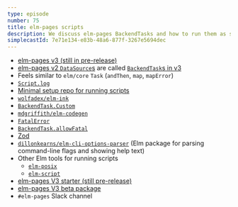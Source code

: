 ```yaml
---
type: episode
number: 75
title: elm-pages scripts
description: We discuss elm-pages BackendTasks and how to run them as scripts with a single command.
simplecastId: 7e71e134-e83b-48a6-877f-3267e5694dec
---
```


- [elm-pages v3 (still in pre-release)](https://github.com/dillonkearns/elm-pages-v3-beta)
- [elm-pages v2 `DataSource`s](https://package.elm-lang.org/packages/dillonkearns/elm-pages/9.0.0/DataSource) are called [`BackendTask`s in v3](https://package.elm-lang.org/packages/dillonkearns/elm-pages-v3-beta/latest/BackendTask)
- Feels similar to `elm/core` `Task` (`andThen`, `map`, `mapError`)
- [`Script.log`](https://package.elm-lang.org/packages/dillonkearns/elm-pages-v3-beta/latest/Pages-Script#log)
- [Minimal setup repo for running scripts](https://github.com/dillonkearns/elm-pages-3-alpha-starter/tree/script-only)
- [`wolfadex/elm-ink`](https://github.com/wolfadex/elm-ink)
- [`BackendTask.Custom`](https://package.elm-lang.org/packages/dillonkearns/elm-pages-v3-beta/latest/BackendTask-Custom)
- [`mdgriffith/elm-codegen`](https://package.elm-lang.org/packages/mdgriffith/elm-codegen/latest/)
- [`FatalError`](https://package.elm-lang.org/packages/dillonkearns/elm-pages-v3-beta/latest/FatalError)
- [`BackendTask.allowFatal`](https://package.elm-lang.org/packages/dillonkearns/elm-pages-v3-beta/latest/BackendTask#allowFatal)
- [Zod](https://github.com/colinhacks/zod)
- [`dillonkearns/elm-cli-options-parser`](https://package.elm-lang.org/packages/dillonkearns/elm-cli-options-parser/latest/) (Elm package for parsing command-line flags and showing help text)
- Other Elm tools for running scripts
  - [`elm-posix`](https://github.com/albertdahlin/elm-posix)
  - [`elm-script`](https://github.com/ianmackenzie/elm-script)
- [elm-pages V3 starter (still pre-release)](https://github.com/dillonkearns/elm-pages-3-alpha-starter)
- [elm-pages V3 beta package](https://package.elm-lang.org/packages/dillonkearns/elm-pages-v3-beta/latest/)
- `#elm-pages` Slack channel

